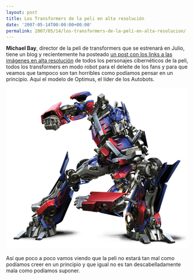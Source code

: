 ```yaml
---
layout: post
title: Los Transformers de la peli en alta resolución
date: '2007-05-14T00:00:00+00:00'
permalink: 2007/05/14/los-transformers-de-la-peli-en-alta-resolucion/
---
```

<strong>Michael Bay</strong>, director de la peli de transformers que se estrenará en Julio, tiene un blog y recientemente ha posteado <a href="http://www.michaelbay.com/blog/files/d58812e5a390e8b3a44162285e4ae054-74.html">un post con los links a las imágenes en alta resolución</a> de todos los personajes cibernéticos de la peli, todos los transformers en modo robot para el deleite de los fans y para que veamos que tampoco son tan horribles como podíamos pensar en un principio. Aquí el modelo de Optimus, el líder de los Autobots.

<a href='http://www.michaelbay.com/images/tf/png/optimus.png' title='Optimus Prime'><img src='/assets/optimus.png' alt='Optimus Prime' /></a>

Así que poco a poco vamos viendo que la peli no estará tan mal como podíamos creer en un principio y que igual no es tan descabelladamente mala como podíamos suponer.
